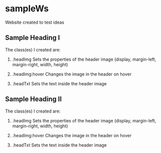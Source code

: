 # sampleWs
Website created to test ideas

## Sample Heading I
The class(es) I created are:

1. .headImg
    Sets the properties of the header image (display, margin-left, 
    margin-right, width, height)

2. .headImg:hover
    Changes the image in the header on hover

3. .headTxt
    Sets the text inside the header image


## Sample Heading II
The class(es) I created are:

1. .headImg
    Sets the properties of the header image (display, margin-left, 
    margin-right, width, height)

2. .headImg:hover
    Changes the image in the header on hover

3. .headTxt
    Sets the text inside the header image

